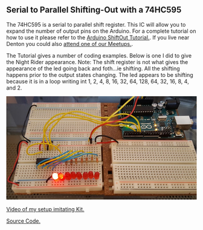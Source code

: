 Serial to Parallel Shifting-Out with a 74HC595
---------
The 74HC595 is a serial to parallel shift register.  This IC will allow you to expand the number of output pins on the Arduino.  For a complete tutorial on how to use it please refer to the [Arduino ShiftOut Tutorial.](https://www.arduino.cc/en/Tutorial/ShiftOut).  If you live near Denton you could also [attend one of our Meetups.](http://www.davidriewe.com/p/arduino-meetups.html).

The Tutorial gives a number of coding examples.  Below is one I did to give the Night Rider appearance.  Note: The shift register is not what gives the appearance of the led going back and foth...ie shifting. All the shifting happens prior to the output states changing. The led appears to be shifting because it is in a loop writing int 1, 2, 4, 8, 16, 32, 64, 128, 64, 32, 16, 8, 4, and 2.

![alt text](https://github.com/driewe/74HC595/blob/master/project.PNG "My Implementation of 74HC595 circuit")



[Video of my setup imitating Kit.](https://www.youtube.com/embed/-JyDOHiEaF0)

[Source Code.](https://github.com/driewe/74HC595/blob/master/SourceCode/shiftregister-nightrider.ino)
